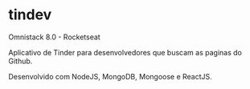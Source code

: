 # tindev
Omnistack 8.0 - Rocketseat

Aplicativo de Tinder para desenvolvedores que buscam as paginas do Github.

Desenvolvido com NodeJS, MongoDB, Mongoose e ReactJS.
